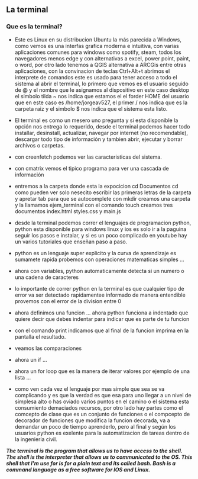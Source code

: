 ## La terminal
### Que es la terminal?
- Este es Linux en su distribucion Ubuntu la más parecida a Windows, como vemos es una interfas grafica moderna e intuitiva, con varias aplicaciones comunes para windows como spotify, steam, todos los navegadores menos edge y con alternativas a excel, power point, paint, o word, por otro lado tenemos a QGIS alternativa a ARCGis entre otras aplicaciones, con la convinacion de teclas Ctrl+Alt+t abrimos el interprete de comandos este es usado para tener acceso a todo el sistema al abrir el terminal, lo primero que vemos es el usuario seguido de @ y el nombre que le asignamos al dispositivo en este caso desktop el simbolo tilda ~ nos indica que estamos el el forder HOME del usuario que en este caso es /home/jorgeav527, el primer / nos indica que es la carpeta raiz y el simbolo $ nos indica que el sistema esta listo.
- El terminal es como un mesero uno pregunta y si esta disponible la opción nos entrega lo requerido, desde el terminal podemos hacer todo installar, desinstall, actualizar, navegar por internet (no recomendable), descargar todo tipo de información y tambien abrir, ejecutar y borrar archivos o carpetas.
- con creenfetch podemos ver las caracteristicas del sistema.
- con cmatrix vemos el tipico programa para ver una cascada de información
- entremos a la carpeta donde esta la expocicion cd Documentos cd como pueden ver solo nesecito escribir las primeras letras de la carpeta y apretar tab para que se autocomplete con mkdir creamos una carpeta y la llamamos ejem_terminal con el comando touch creamos tres documentos index.html styles.css y main.js
- desde la terminal podemos correr el lenguajes de programacion python, python esta disponible para windows linux y ios es solo ir a la paguina seguir los pasos e instalar, y si es un poco complicado en youtube hay un varios tutoriales que enseñan paso a paso.

- python es un lenguaje super explicito y la curva de aprendizaje es sumamete rapida probemos con operaciones matematicas simples ... 
- ahora con variables, python automaticamente detecta si un numero o una cadena de caracteres
- lo importante de correr python en la terminal es que cualquier tipo de error va ser detectado rapidamentee informado de manera entendible provemos con el error de la division entre 0
- ahora definimos una funcion ... ahora python funciona a indentado que quiere decir que debes indentar para indicar que es parte de tu funcion 
- con el comando print indicamos que al final de la funcion imprima en la pantalla el resultado. 
- veamos las comparaciones
- ahora un if ...
- ahora un for loop que es la manera de iterar valores por ejemplo de una lista ...

- como ven cada vez el lenguaje por mas simple que sea se va complicando y es que la verdad es que esa para uno llegar a un nivel de simplesa alto o has oviado varios puntos en el camino o el sistema esta consumiento demaciados recursos, por otro lado hay partes como el comcepto de clase que es un conjunto de funciones o el compcepto de decorador de funciones que modifica la funcion decorada, va a demandar un poco de tiempo aprenderlo, pero al final y según los usuarios python es exelente para la automatizacion de tareas dentro de la ingenieria civil.  

***The terminal is the program that allows us to have access to the shell.
The shell is the interpreter that allows us to communicated to the OS.
This shell that I'm use for is for a plain text and its called bash.
Bash is a command language as a free software for IOS and Linux.***
